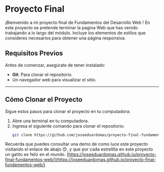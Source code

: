 # Proyecto Final

¡Bienvenido a mi proyecto final de Fundamentos del Desarrollo Web
! En este proyecto se pretende terminar la pagina Web que has venido trabajando a lo largo del módulo. Incluye los elementos de estilos que consideres necesarios para obtener una página responsiva.

## Requisitos Previos

Antes de comenzar, asegúrate de tener instalado:
- **Git**: Para clonar el repositorio.
- Un navegador web para visualizar el sitio.

---

## Cómo Clonar el Proyecto

Sigue estos pasos para clonar el proyecto en tu computadora:

1. Abre una terminal en tu computadora.
2. Ingresa el siguiente comando para clonar el repositorio:
   ```bash
   git clone https://github.com/joseeduardomas/proyecto-final-fundamentos-web.git
   ```


Recuerda que puedes consultar una demo de como luce este proyecto visitando el enlace de abajo 😊, y que por cada estrellita en este proyecto un gatito es feliz en el mundo.
[https://joseeduardomas.github.io/proyecto-final-fundamentos-web/](https://joseeduardomas.github.io/proyecto-final-fundamentos-web/)
